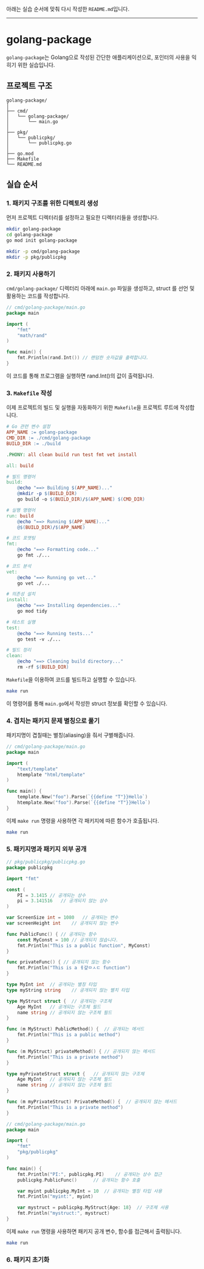 아래는 실습 순서에 맞춰 다시 작성한 `README.md`입니다.

---

# golang-package

`golang-package`는 Golang으로 작성된 간단한 애플리케이션으로, 포인터의 사용을 익히기 위한 실습입니다.


## 프로젝트 구조

```plaintext
golang-package/
│
├── cmd/
│   └── golang-package/
│       └── main.go
│
├── pkg/
│   └── publicpkg/
│       └── publicpkg.go
│
├── go.mod
├── Makefile
└── README.md
```

## 실습 순서

### 1. 패키지 구조를 위한 디렉토리 생성

먼저 프로젝트 디렉터리를 설정하고 필요한 디렉터리들을 생성합니다.

```bash
mkdir golang-package
cd golang-package
go mod init golang-package

mkdir -p cmd/golang-package
mkdir -p pkg/publicpkg
```

### 2. 패키지 사용하기

`cmd/golang-package/` 디렉터리 아래에 `main.go` 파일을 생성하고,
struct 를 선언 및 활용하는 코드를 작성합니다.

```go
// cmd/golang-package/main.go
package main

import (
    "fmt"
    "math/rand"
)

func main() {
	fmt.Println(rand.Int()) // 랜덤한 숫자값을 출력합니다.
}
```

이 코드를 통해 프로그램을 실행하면 rand.Int()의 값이 출력됩니다.

### 3. `Makefile` 작성

이제 프로젝트의 빌드 및 실행을 자동화하기 위한 `Makefile`을 프로젝트 루트에 작성합니다.

```makefile
# Go 관련 변수 설정
APP_NAME := golang-package
CMD_DIR := ./cmd/golang-package
BUILD_DIR := ./build

.PHONY: all clean build run test fmt vet install

all: build

# 빌드 명령어
build:
	@echo "==> Building $(APP_NAME)..."
	@mkdir -p $(BUILD_DIR)
	go build -o $(BUILD_DIR)/$(APP_NAME) $(CMD_DIR)

# 실행 명령어
run: build
	@echo "==> Running $(APP_NAME)..."
	@$(BUILD_DIR)/$(APP_NAME)

# 코드 포맷팅
fmt:
	@echo "==> Formatting code..."
	go fmt ./...

# 코드 분석
vet:
	@echo "==> Running go vet..."
	go vet ./...

# 의존성 설치
install:
	@echo "==> Installing dependencies..."
	go mod tidy

# 테스트 실행
test:
	@echo "==> Running tests..."
	go test -v ./...

# 빌드 정리
clean:
	@echo "==> Cleaning build directory..."
	rm -rf $(BUILD_DIR)
```

`Makefile`을 이용하여 코드를 빌드하고 실행할 수 있습니다.

```bash
make run
```

이 명령어를 통해 `main.go`에서 작성한 struct 정보를 확인할 수 있습니다.

### 4. 겹치는 패키지 문제 별칭으로 풀기

패키지명이 겹칠때는 별칭(aliasing)을 줘서 구별해줍니다.

```go
// cmd/golang-package/main.go
package main

import (
    "text/template"
	htemplate "html/template"
)

func main() {
	template.New("foo").Parse(`{{define "T"}}Hello`)
	htemplate.New("foo").Parse(`{{define "T"}}Hello`)
}
```

이제 `make run` 명령을 사용하면 각 패키지에 따른 함수가 호출됩니다.

```bash
make run
```

### 5. 패키지명과 패키지 외부 공개

```go
// pkg/publicpkg/publicpkg.go
package publicpkg

import "fmt"

const (
	PI = 3.1415	// 공개되는 상수
	pi = 3.141516	// 공개되지 않는 상수
)

var ScreenSize int = 1080	// 공개되는 변수
var screenHeight int	// 공개되지 않는 변수

func PublicFunc() {	// 공개되는 함수
	const MyConst = 100	// 공개되지 않습니다.
	fmt.Println("This is a public function", MyConst)
}

func privateFunc() { // 공개되지 않는 함수
	fmt.Println("This is a ㅔ걒ㅁㅅㄷ function")
}

type MyInt int	// 공개되는 별칭 타입
type myString string	// 공개되지 않는 별치 타입

type MyStruct struct {	// 공개되는 구조체
	Age	MyInt	// 공개되는 구조체 필드
	name string	// 공개되지 않는 구조체 필드
}

func (m MyStruct) PublicMethod() {	// 공개되는 메서드
	fmt.Println("This is a public method")
}

func (m MyStruct) privateMethod() {	// 공개되지 않는 메서드
	fmt.Println("This is a private method")
}

type myPrivateStruct struct {	// 공개되지 않는 구조체
	Age	MyInt	// 공개되지 않는 구조체 필드
	name string	// 공개되지 않는 구조체 필드
}

func (m myPrivateStruct) PrivateMethod() {	// 공개되지 않는 메서드
	fmt.Println("This is a private method")
}
```

```go
// cmd/golang-package/main.go
package main

import (
    "fmt"
	"pkg/publicpkg"
)

func main() {
	fmt.Println("PI:", publicpkg.PI)	// 공개되는 상수 접근
	publicpkg.PublicFunc()		// 공개되는 함수 호출

	var myint publicpkg.MyInt = 10	// 공개되는 별칭 타입 사용
	fmt.Println("myint:", myint)

	var mystruct = publicpkg.MyStruct{Age: 18}	// 구조체 사용
	fmt.Println("mystruct:", mystruct)
}
```

이제 `make run` 명령을 사용하면 패키지 공개 변수, 함수를 접근해서 출력됩니다.

```bash
make run
```


### 6. 패키지 초기화

